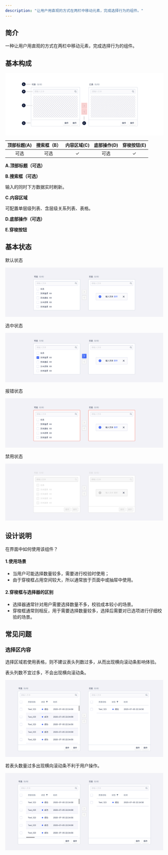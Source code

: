 ```yaml
---
description: "让用户用直观的方式在两栏中移动元素，完成选择行为的组件。"
---
```


<!--副标题具体写法见源代码模式-->



## 简介

一种让用户用直观的方式在两栏中移动元素，完成选择行为的组件。



## 基本构成

![](../../../images/Transfer/forms_01.png)

| 顶部标题(A) | 搜索框（B） | 内容区域(C) | 底部操作(D) | 穿梭按钮(E) |
| :---------: | :---------: | :---------: | :---------: | :---------: |
|    可选     |    可选     |      ✓      |    可选     |      ✓      |

**A.顶部标题（可选）**

**B.搜索框（可选）**

输入的同时下方数据实时刷新。

**C.内容区域**

可配置单层级列表、含层级关系列表、表格。

**D.底部操作（可选）**

**E.穿梭按钮**

## 基本状态

默认状态

![](../../../images/Transfer/states_01.png)

选中状态

![](../../../images/Transfer/states_02.png)

报错状态

![states_03](../../../images/Transfer/states_03.png)

禁用状态

![states_04](../../../images/Transfer/states_04.png)




## 设计说明


在界面中如何使用该组件？



#### 1.使用场景

-  当用户可能选择数量较多，需要进行校验时使用；
-  由于穿梭框占用空间较大，所以通常放于页面中或抽屉中使用。



#### 2.穿梭框与选择器的区别

- 选择器通常针对用户需要选择数量不多，校验成本较小的场景。
- 穿梭框通常则相反，用于需要选择数量较多，选择后需要对已选项进行仔细校验的场景。



## 常见问题

### 选择区内容

选择区域若使用表格，则不建议表头列数过多，从而出现横向滚动条影响体验。

<div class="u-md-flex-without-bg">
   <div class="u-md-mr24">
      <p><i class="u-md-suggested"></i>表头列数不宜过多，不会出现横向滚动条。</p>
      <img src="../../../images/Transfer/problems_01.png"/>
   </div>
   <div>
      <p><i class="u-md-not-suggested"></i>若表头数量过多出现横向滚动条不利于用户操作。</p>
      <img src="../../../images/Transfer/problems_02.png"  />
   </div>
</div>


